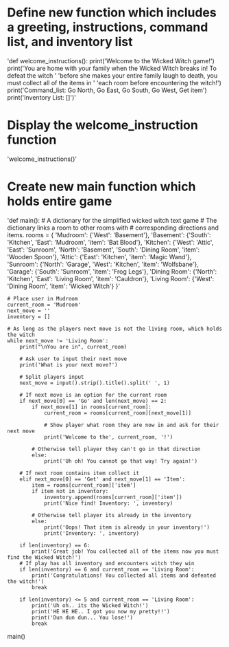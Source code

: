 
# Define new function which includes a greeting, instructions, command list, and inventory list
'def welcome_instructions():
    print('Welcome to the Wicked Witch game!')
    print('You are home with your family when the Wicked Witch breaks in! To defeat the witch '
          'before she makes your entire family laugh to death, you must collect all of the items in '
          'each room before encountering the witch!')
    print('Command_list: Go North, Go East, Go South, Go West, Get item')
    print('Inventory List: []')'


# Display the welcome_instruction function
'welcome_instructions()'


# Create new main function which holds entire game
'def main():
    # A dictionary for the simplified wicked witch text game
    # The dictionary links a room to other rooms with
    # corresponding directions and items.
    rooms = {
        'Mudroom': {'West': 'Basement'},
        'Basement': {'South': 'Kitchen', 'East': 'Mudroom', 'item': 'Bat Blood'},
        'Kitchen': {'West': 'Attic', 'East': 'Sunroom', 'North': 'Basement', 'South': 'Dining Room', 'item': 'Wooden Spoon'},
        'Attic': {'East': 'Kitchen', 'item': 'Magic Wand'},
        'Sunroom': {'North': 'Garage', 'West': 'Kitchen', 'item': 'Wolfsbane'},
        'Garage': {'South': 'Sunroom', 'item': 'Frog Legs'},
        'Dining Room': {'North': 'Kitchen', 'East': 'Living Room', 'item': 'Cauldron'},
        'Living Room': {'West': 'Dining Room', 'item': 'Wicked Witch'}
    }'

    # Place user in Mudroom
    current_room = 'Mudroom'
    next_move = ''
    inventory = []

    # As long as the players next move is not the living room, which holds the witch
    while next_move != 'Living Room':
        print("\nYou are in", current_room)

        # Ask user to input their next move
        print('What is your next move?')

        # Split players input
        next_move = input().strip().title().split(' ', 1)

        # If next move is an option for the current room
        if next_move[0] == 'Go' and len(next_move) == 2:
            if next_move[1] in rooms[current_room]:
                current_room = rooms[current_room][next_move[1]]

                # Show player what room they are now in and ask for their next move
                print('Welcome to the', current_room, '!')

            # Otherwise tell player they can't go in that direction
            else:
                print('Uh oh! You cannot go that way! Try again!')

        # If next room contains item collect it
        elif next_move[0] == 'Get' and next_move[1] == 'Item':
            item = rooms[current_room]['item']
            if item not in inventory:
                inventory.append(rooms[current_room]['item'])
                print('Nice find! Inventory: ', inventory)

            # Otherwise tell player its already in the inventory
            else:
                print('Oops! That item is already in your inventory!')
                print('Inventory: ', inventory)

        if len(inventory) == 6:
            print('Great job! You collected all of the items now you must find the Wicked Witch!')
        # If play has all inventory and encounters witch they win
        if len(inventory) == 6 and current_room == 'Living Room':
            print('Congratulations! You collected all items and defeated the witch!')
            break

        if len(inventory) <= 5 and current_room == 'Living Room':
            print('Uh oh.. its the Wicked Witch!')
            print('HE HE HE.. I got you now my pretty!!')
            print('Dun dun dun... You lose!')
            break


main()

